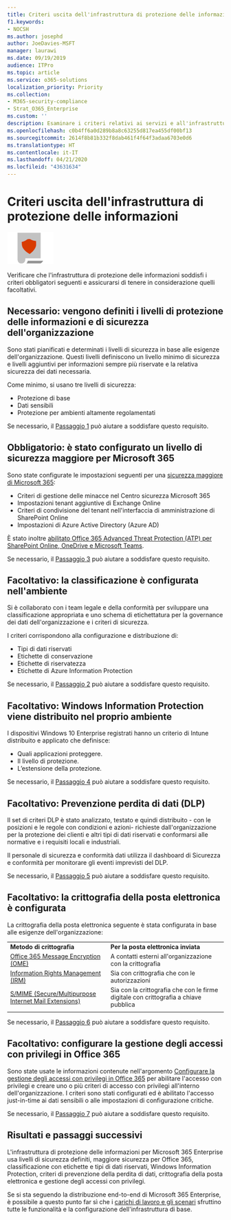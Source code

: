 ```yaml
---
title: Criteri uscita dell'infrastruttura di protezione delle informazioni
f1.keywords:
- NOCSH
ms.author: josephd
author: JoeDavies-MSFT
manager: laurawi
ms.date: 09/19/2019
audience: ITPro
ms.topic: article
ms.service: o365-solutions
localization_priority: Priority
ms.collection:
- M365-security-compliance
- Strat_O365_Enterprise
ms.custom: ''
description: Esaminare i criteri relativi ai servizi e all'infrastruttura basati sulla protezione delle informazioni per verificare che la configurazione soddisfi i criteri di Microsoft 365 Enterprise.
ms.openlocfilehash: c0b4ff6a0d289b8a8c63255d817ea455df00bf13
ms.sourcegitcommit: 2614f8b81b332f8dab461f4f64f3adaa6703e0d6
ms.translationtype: HT
ms.contentlocale: it-IT
ms.lasthandoff: 04/21/2020
ms.locfileid: "43631634"
---
```

# <a name="information-protection-infrastructure-exit-criteria"></a>Criteri uscita dell'infrastruttura di protezione delle informazioni

![Fase 6: protezione delle informazioni](../media/deploy-foundation-infrastructure/infoprotection_icon-small.png)

Verificare che l'infrastruttura di protezione delle informazioni soddisfi i criteri obbligatori seguenti e assicurarsi di tenere in considerazione quelli facoltativi.

<a name="crit-infoprotect-step1"></a>
## <a name="required-security-and-information-protection-levels-for-your-organization-are-defined"></a>Necessario: vengono definiti i livelli di protezione delle informazioni e di sicurezza dell'organizzazione

Sono stati pianificati e determinati i livelli di sicurezza in base alle esigenze dell'organizzazione. Questi livelli definiscono un livello minimo di sicurezza e livelli aggiuntivi per informazioni sempre più riservate e la relativa sicurezza dei dati necessaria.

Come minimo, si usano tre livelli di sicurezza:

- Protezione di base
- Dati sensibili
- Protezione per ambienti altamente regolamentati

Se necessario, il [Passaggio 1](infoprotect-define-sec-infoprotect-levels.md) può aiutare a soddisfare questo requisito. 

<a name="crit-infoprotect-step3"></a>
## <a name="required-increased-security-for-microsoft-365-is-configured"></a>Obbligatorio: è stato configurato un livello di sicurezza maggiore per Microsoft 365

Sono state configurate le impostazioni seguenti per una [sicurezza maggiore di Microsoft 365](https://docs.microsoft.com/office365/securitycompliance/tenant-wide-setup-for-increased-security):

- Criteri di gestione delle minacce nel Centro sicurezza Microsoft 365
- Impostazioni tenant aggiuntive di Exchange Online
- Criteri di condivisione del tenant nell'interfaccia di amministrazione di SharePoint Online
- Impostazioni di Azure Active Directory (Azure AD)

È stato inoltre [abilitato Office 365 Advanced Threat Protection (ATP) per SharePoint Online, OneDrive e Microsoft Teams](https://docs.microsoft.com/office365/securitycompliance/turn-on-atp-for-spo-odb-and-teams).

Se necessario, il [Passaggio 3](infoprotect-configure-increased-security-office-365.md) può aiutare a soddisfare questo requisito. 

<a name="crit-infoprotect-step2"></a>
## <a name="optional-classification-is-configured-across-your-environment"></a>Facoltativo: la classificazione è configurata nell'ambiente

Si è collaborato con i team legale e della conformità per sviluppare una classificazione appropriata e uno schema di etichettatura per la governance dei dati dell'organizzazione e i criteri di sicurezza. 

I criteri corrispondono alla configurazione e distribuzione di:

- Tipi di dati riservati
- Etichette di conservazione
- Etichette di riservatezza
- Etichette di Azure Information Protection

Se necessario, il [Passaggio 2](infoprotect-configure-classification.md) può aiutare a soddisfare questo requisito. 


<a name="crit-infoprotect-step4"></a>
## <a name="optional-windows-information-protection-is-deployed-across-your-environment"></a>Facoltativo: Windows Information Protection viene distribuito nel proprio ambiente

I dispositivi Windows 10 Enterprise registrati hanno un criterio di Intune distribuito e applicato che definisce:

- Quali applicazioni proteggere.
- Il livello di protezione.
- L’estensione della protezione.

Se necessario, il [Passaggio 4](infoprotect-deploy-windows-information-protection.md) può aiutare a soddisfare questo requisito. 

<a name="crit-infoprotect-step5"></a>
## <a name="optional-data-loss-prevention-dlp-is-deployed"></a>Facoltativo: Prevenzione perdita di dati (DLP)

Il set di criteri DLP è stato analizzato, testato e quindi distribuito - con le posizioni e le regole con condizioni e azioni- richieste dall'organizzazione per la protezione dei clienti e altri tipi di dati riservati e conformarsi alle normative e i requisiti locali e industriali.

Il personale di sicurezza e conformità dati utilizza il dashboard di Sicurezza e conformità per monitorare gli eventi imprevisti del DLP.

Se necessario, il [Passaggio 5](infoprotect-data-loss-prevention.md) può aiutare a soddisfare questo requisito. 

<a name="crit-infoprotect-step6"></a>
## <a name="optional-email-encryption-is-configured"></a>Facoltativo: la crittografia della posta elettronica è configurata

La crittografia della posta elettronica seguente è stata configurata in base alle esigenze dell'organizzazione:

|||
|:-------|:-----|
| **Metodo di crittografia** | **Per la posta elettronica inviata** |
| [Office 365 Message Encryption (OME)](https://docs.microsoft.com/Office365/SecurityCompliance/ome)  | A contatti esterni all'organizzazione con la crittografia |
| [Information Rights Management (IRM)](https://docs.microsoft.com/office365/SecurityCompliance/information-rights-management-in-exchange-online) | Sia con crittografia che con le autorizzazioni |
| [S/MIME (Secure/Multipurpose Internet Mail Extensions)](https://docs.microsoft.com/Exchange/policy-and-compliance/smime) | Sia con la crittografia che con le firme digitale con crittografia a chiave pubblica |
|||

Se necessario, il [Passaggio 6](infoprotect-email-encryption.md) può aiutare a soddisfare questo requisito.

<a name="crit-infoprotect-step7"></a>
## <a name="optional-configure-privileged-access-management-in-office-365"></a>Facoltativo: configurare la gestione degli accessi con privilegi in Office 365

Sono state usate le informazioni contenute nell'argomento [Configurare la gestione degli accessi con privilegi in Office 365](https://docs.microsoft.com/office365/securitycompliance/privileged-access-management-configuration) per abilitare l'accesso con privilegi e creare uno o più criteri di accesso con privilegi all'interno dell'organizzazione. I criteri sono stati configurati ed è abilitato l'accesso just-in-time ai dati sensibili o alle impostazioni di configurazione critiche.

Se necessario, il [Passaggio 7](infoprotect-configure-privileged-access-management.md) può aiutare a soddisfare questo requisito. 

## <a name="results-and-next-steps"></a>Risultati e passaggi successivi

L'infrastruttura di protezione delle informazioni per Microsoft 365 Enterprise usa livelli di sicurezza definiti, maggiore sicurezza per Office 365, classificazione con etichette e tipi di dati riservati, Windows Information Protection, criteri di prevenzione della perdita di dati, crittografia della posta elettronica e gestione degli accessi con privilegi.

Se si sta seguendo la distribuzione end-to-end di Microsoft 365 Enterprise, è possibile a questo punto far sì che i [carichi di lavoro e gli scenari](deploy-workloads.md) sfruttino tutte le funzionalità e la configurazione dell'infrastruttura di base.
